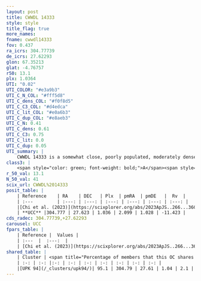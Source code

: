 ```yaml
---
layout: post
title: CWWDL 14333
style: style
title_flag: true
more_names: 
fname: cwwdl14333
fov: 0.437
ra_icrs: 304.77739
de_icrs: 27.62293
glon: 67.35213
glat: -4.76757
r50: 13.1
plx: 1.0364
UTI: "0.02"
UTI_COLOR: "#e3a9b3"
UTI_C_N_COL: "#fff5d8"
UTI_C_dens_COL: "#f0f8d5"
UTI_C_C3_COL: "#d4edca"
UTI_C_lit_COL: "#e0a6b3"
UTI_C_dup_COL: "#e8aeb3"
UTI_C_N: 0.41
UTI_C_dens: 0.61
UTI_C_C3: 0.75
UTI_C_lit: 0.0
UTI_C_dup: 0.05
UTI_summary: |
    CWWDL 14333 is a somewhat close, poorly populated, moderately dense object of high C3 quality. It was recently reported in the literature.<br><br><span style="color: #99180f; font-weight: bold;">Warning: </span>This is very likely a duplicate object, which shares a large percentage of members with at least one previously reported entry.
class3: |
    <span style="color: green; font-weight: bold;">A</span><span style="color: #FFC300; font-weight: bold;">B</span>
r_50_val: 13.1
N_50_val: 41
scix_url: CWWDL%2014333
posit_table: |
    | Reference    | RA    | DEC   | Plx  | pmRA  | pmDE   |  Rv  |
    | :---         | :---: | :---: | :---: | :---: | :---: | :---: |
    |[Chi et al. (2023)](https://scixplorer.org/abs/2023ApJS..266...36C) | 304.758 | 27.613 | 1.04 | 2.083 | 1.045 | -13.231 |
    | **UCC** |304.777 | 27.623 | 1.036 | 2.099 | 1.028 | -11.423 | 
cds_radec: 304.77739,+27.62293
carousel: UCC
fpars_table: |
    | Reference |  Values |
    | :---  |  :---:  |
    | [Chi et al. (2023)](https://scixplorer.org/abs/2023ApJS..266...36C) | `logAge=7.7, Z=0.35` |
shared_table: |
    | Cluster | <span title="Percentage of members that this OC shares with the ones listed">%</span>   | RA   | DEC   | Plx   | pmRA  | pmDE  | Rv | UTI |
    | :-: | :-: |:-: | :-: | :-: | :-: | :-: | :-: | :-: |
    |[UPK 94](/_clusters/upk94/)| 95.1 | 304.79 | 27.61 | 1.04 | 2.1 | 1.03 | -11.42 |0.69 |
---
```

